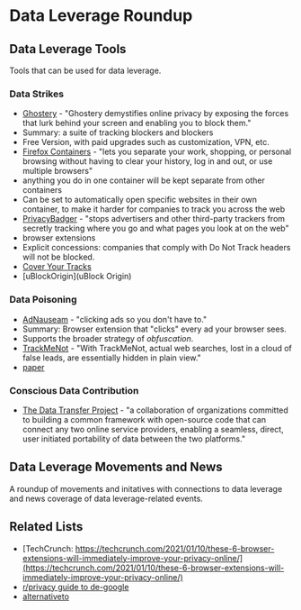 # Data Leverage Roundup

## Data Leverage Tools
Tools that can be used for data leverage.

### Data Strikes
- [Ghostery](https://www.ghostery.com/) - "Ghostery demystifies online privacy by exposing the forces that lurk behind your screen and enabling you to block them."
 - Summary: a suite of tracking blockers and blockers
 - Free Version, with paid upgrades such as customization, VPN, etc.
- [Firefox Containers](https://support.mozilla.org/en-US/kb/containers) - "lets you separate your work, shopping, or personal browsing without having to clear your history, log in and out, or use multiple browsers"
 - anything you do in one container will be kept separate from other containers
 - Can be set to automatically open specific websites in their own container, to make it harder for companies to track you across the web
- [PrivacyBadger](https://privacybadger.org/) - "stops advertisers and other third-party trackers from secretly tracking where you go and what pages you look at on the web"
 - browser extensions
 - Explicit concessions: companies that comply with Do Not Track headers will not be blocked.
- [Cover Your Tracks](https://coveryourtracks.eff.org/)
- [uBlockOrigin](uBlock Origin)
### Data Poisoning
- [AdNauseam](https://adnauseam.io/) - "clicking ads so you don't have to."
 - Summary: Browser extension that "clicks" every ad your browser sees.
 - Supports the broader strategy of *obfuscation*.
- [TrackMeNot](http://trackmenot.io/) - "With TrackMeNot, actual web searches, lost in a cloud of false leads, are essentially hidden in plain view."
 - [paper](http://trackmenot.io/resources/trackmenot2009.pdf)

### Conscious Data Contribution
- [The Data Transfer Project](https://datatransferproject.dev/) - "a collaboration of organizations committed to building a common framework with open-source code that can connect any two online service providers, enabling a seamless, direct, user initiated portability of data between the two platforms."





## Data Leverage Movements and News
A roundup of movements and initatives with connections to data leverage and news coverage of data leverage-related events.


## Related Lists
- [TechCrunch: https://techcrunch.com/2021/01/10/these-6-browser-extensions-will-immediately-improve-your-privacy-online/](https://techcrunch.com/2021/01/10/these-6-browser-extensions-will-immediately-improve-your-privacy-online/)
- [r/privacy guide to de-google](https://old.reddit.com/r/privacy/wiki/de-google)
- [alternativeto](https://alternativeto.net/)